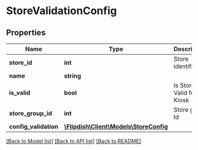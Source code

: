# StoreValidationConfig

## Properties
Name | Type | Description | Notes
------------ | ------------- | ------------- | -------------
**store_id** | **int** | Store identifier | [optional] 
**name** | **string** |  | [optional] 
**is_valid** | **bool** | Is Store Valid for Kiosk | [optional] 
**store_group_id** | **int** | Store group Id | [optional] 
**config_validation** | [**\Flipdish\\Client\Models\StoreConfig**](StoreConfig.md) |  | [optional] 

[[Back to Model list]](../README.md#documentation-for-models) [[Back to API list]](../README.md#documentation-for-api-endpoints) [[Back to README]](../README.md)


